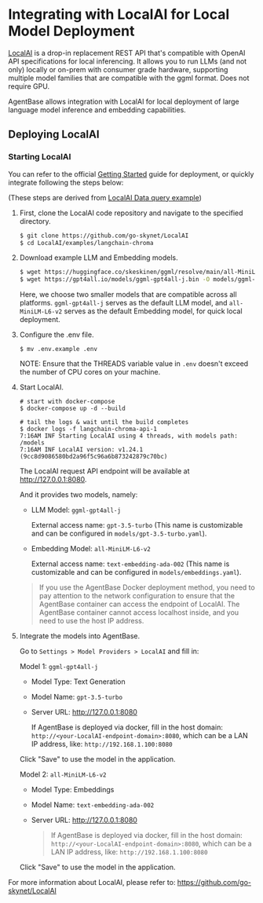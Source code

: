# Integrating with LocalAI for Local Model Deployment

[LocalAI](https://github.com/go-skynet/LocalAI) is a drop-in replacement REST API that's compatible with OpenAI API specifications for local inferencing. It allows you to run LLMs (and not only) locally or on-prem with consumer grade hardware, supporting multiple model families that are compatible with the ggml format. Does not require GPU.

AgentBase allows integration with LocalAI for local deployment of large language model inference and embedding capabilities.

## Deploying LocalAI

### Starting LocalAI

You can refer to the official [Getting Started](https://localai.io/basics/getting_started/) guide for deployment, or quickly integrate following the steps below:

(These steps are derived from [LocalAI Data query example](https://github.com/go-skynet/LocalAI/blob/master/examples/langchain-chroma/README.md))

1. First, clone the LocalAI code repository and navigate to the specified directory.

    ```bash
    $ git clone https://github.com/go-skynet/LocalAI
    $ cd LocalAI/examples/langchain-chroma
    ```

2. Download example LLM and Embedding models.

    ```bash
    $ wget https://huggingface.co/skeskinen/ggml/resolve/main/all-MiniLM-L6-v2/ggml-model-q4_0.bin -O models/bert
    $ wget https://gpt4all.io/models/ggml-gpt4all-j.bin -O models/ggml-gpt4all-j
    ```

    Here, we choose two smaller models that are compatible across all platforms. `ggml-gpt4all-j` serves as the default LLM model, and `all-MiniLM-L6-v2` serves as the default Embedding model, for quick local deployment.

3. Configure the .env file.

   ```shell
   $ mv .env.example .env
   ```
   
   NOTE: Ensure that the THREADS variable value in `.env` doesn't exceed the number of CPU cores on your machine.

4. Start LocalAI.

    ```shell
    # start with docker-compose
    $ docker-compose up -d --build

    # tail the logs & wait until the build completes
    $ docker logs -f langchain-chroma-api-1
    7:16AM INF Starting LocalAI using 4 threads, with models path: /models
    7:16AM INF LocalAI version: v1.24.1 (9cc8d9086580bd2a96f5c96a6b873242879c70bc)
    ```

	The LocalAI request API endpoint will be available at http://127.0.0.1:8080.

    And it provides two models, namely:

    - LLM Model: `ggml-gpt4all-j`

      External access name: `gpt-3.5-turbo` (This name is customizable and can be configured in `models/gpt-3.5-turbo.yaml`).

    - Embedding Model: `all-MiniLM-L6-v2`

      External access name: `text-embedding-ada-002` (This name is customizable and can be configured in `models/embeddings.yaml`).
    > If you use the AgentBase Docker deployment method, you need to pay attention to the network configuration to ensure that the AgentBase container can access the endpoint of LocalAI. The AgentBase container cannot access localhost inside, and you need to use the host IP address.

5. Integrate the models into AgentBase.

   Go to `Settings > Model Providers > LocalAI` and fill in:

   Model 1: `ggml-gpt4all-j`

   - Model Type: Text Generation

   - Model Name: `gpt-3.5-turbo`

   - Server URL: http://127.0.0.1:8080

     If AgentBase is deployed via docker, fill in the host domain: `http://<your-LocalAI-endpoint-domain>:8080`, which can be a LAN IP address, like: `http://192.168.1.100:8080`

   Click "Save" to use the model in the application.

   Model 2: `all-MiniLM-L6-v2`

   - Model Type: Embeddings

   - Model Name: `text-embedding-ada-002`

   - Server URL: http://127.0.0.1:8080

     > If AgentBase is deployed via docker, fill in the host domain: `http://<your-LocalAI-endpoint-domain>:8080`, which can be a LAN IP address, like: `http://192.168.1.100:8080`

   Click "Save" to use the model in the application.

For more information about LocalAI, please refer to: https://github.com/go-skynet/LocalAI